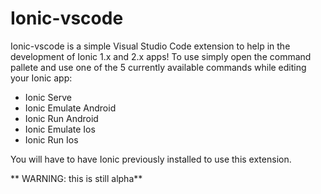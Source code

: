 # Ionic-vscode
Ionic-vscode is a simple Visual Studio Code extension to help in the development of Ionic 1.x and 2.x apps! To use simply open
the command pallete and use one of the 5 currently available commands while editing your Ionic app:

* Ionic Serve
* Ionic Emulate Android
* Ionic Run Android
* Ionic Emulate Ios
* Ionic Run Ios

You will have to have Ionic previously installed to use this extension.

** WARNING: this is still alpha**
